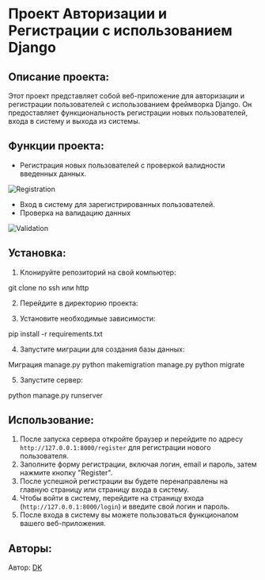 # Проект Авторизации и Регистрации с использованием Django

## Описание проекта:

Этот проект представляет собой веб-приложение для авторизации и регистрации пользователей с использованием фреймворка Django. Он предоставляет функциональность регистрации новых пользователей, входа в систему и выхода из системы.

## Функции проекта:

- Регистрация новых пользователей с проверкой валидности введенных данных.


![Registration](/AuthProject/img/registration.png)


- Вход в систему для зарегистрированных пользователей.
- Проверка на валидацию данных


![Validation](/AuthProject/img/validation.png)


## Установка:

1. Клонируйте репозиторий на свой компьютер:

git clone по ssh или http


2. Перейдите в директорию проекта:


3. Установите необходимые зависимости:

pip install -r requirements.txt

4. Запустите миграции для создания базы данных:

Миграция manage.py python makemigration
manage.py python migrate

5. Запустите сервер:

python manage.py runserver

## Использование:

1. После запуска сервера откройте браузер и перейдите по адресу `http://127.0.0.1:8000/register` для регистрации нового пользователя.
2. Заполните форму регистрации, включая логин, email и пароль, затем нажмите кнопку "Register".
3. После успешной регистрации вы будете перенаправлены на главную страницу или страницу входа в систему.
4. Чтобы войти в систему, перейдите на страницу входа (`http://127.0.0.1:8000/login`) и введите свой логин и пароль.
5. После входа в систему вы можете пользоваться функционалом вашего веб-приложения.

## Авторы:

Автор: [DK](https://github.com/Oscardkyou)



